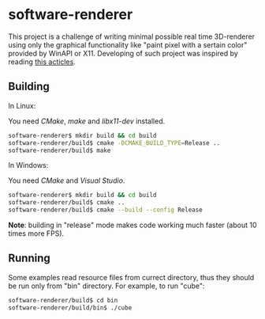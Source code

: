 # software-renderer

This project is a challenge of writing minimal possible real time 3D-renderer using only
the graphical functionality like "paint pixel with a sertain color" provided by WinAPI or X11.
Developing of such project was inspired by reading [this acticles](https://github.com/ssloy/tinyrenderer/wiki).

## Building
In Linux:

You need _CMake_, _make_ and _libx11-dev_ installed.
```bash
software-renderer$ mkdir build && cd build
software-renderer/build$ cmake -DCMAKE_BUILD_TYPE=Release ..
software-renderer/build$ make
```

In Windows:

You need _CMake_ and _Visual Studio_.
```bash
software-renderer$ mkdir build && cd build
software-renderer/build$ cmake ..
software-renderer/build$ cmake --build --config Release
```

**Note**: building in "release" mode makes code working much faster (about 10 times more FPS).

## Running
Some examples read resource files from currect directory, thus they should be run only from "bin" directory. For example, to run "cube":
```bash
software-renderer/build$ cd bin
software-renderer/build/bin$ ./cube
```
